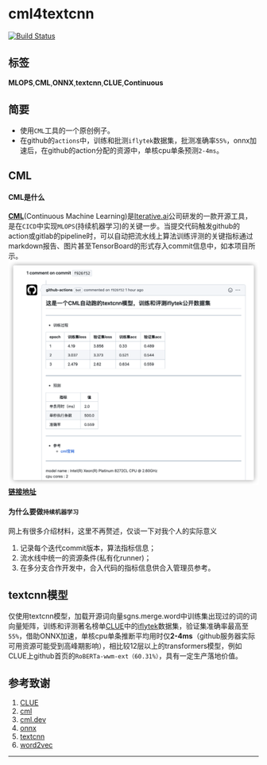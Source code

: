 # cml4textcnn

[![Build Status](https://img.shields.io/endpoint.svg?url=https%3A%2F%2Factions-badge.atrox.dev%2FLowinLi%2Fcml4textcnn%2Fbadge%3Fref%3Dmain&style=plastic)](https://actions-badge.atrox.dev/LowinLi/cml4textcnn/goto?ref=main)

## 标签
**MLOPS**,**CML**,**ONNX**,**textcnn**,**CLUE**,**Continuous**
## 简要
+ 使用`CML`工具的一个原创例子。
+ 在github的`actions`中，训练和批测`iflytek`数据集，批测准确率`55%`，onnx加速后，在github的action分配的资源中，单核cpu单条预测`2-4ms`。

## CML
#### CML是什么
[**CML**](https://cml.dev/)(Continuous Machine Learning)是[Iterative.ai](https://iterative.ai/)公司研发的一款开源工具，是在`CICD`中实现`MLOPS`(持续机器学习)的关键一步。当提交代码触发github的action或gitlab的pipeline时，可以自动把流水线上算法训练评测的关键指标通过markdown报告、图片甚至TensorBoard的形式存入commit信息中，如本项目所示。
![](./pic/cml.png)
**[链接地址](https://github.com/LowinLi/cml4textcnn/commit/f926f520c346ef5eb423edb53f09a6d77aab2ad6#commitcomment-58093966)**
#### 为什么要做`持续机器学习`

网上有很多介绍材料，这里不再赘述，仅谈一下对我个人的实际意义
1. 记录每个迭代commit版本，算法指标信息；
2. 流水线中统一的资源条件(私有化runner)；
3. 在多分支合作开发中，合入代码的指标信息供合入管理员参考。


## textcnn模型
仅使用textcnn模型，加载开源词向量sgns.merge.word中训练集出现过的词的词向量矩阵，训练和评测著名榜单[CLUE](https://github.com/CLUEbenchmark/CLUE)中的[iflytek](https://github.com/CLUEbenchmark/CLUE#3iflytek-%E9%95%BF%E6%96%87%E6%9C%AC%E5%88%86%E7%B1%BB-long-text-classification)数据集，验证集准确率最高至`55%`，借助ONNX加速，单核cpu单条推断平均用时仅**2-4ms**（github服务器实际可用资源可能受到高峰期影响），相比较12层以上的transformers模型，例如CLUE上github首页的`RoBERTa-wwm-ext（60.31%）`，具有一定生产落地价值。


## 参考致谢
1. [CLUE](https://github.com/CLUEbenchmark/CLUE)
2. [cml](https://towardsdatascience.com/what-data-scientists-need-to-know-about-devops-2f8bc6660284?gi=d43983ac072b)
3. [cml.dev](https://cml.dev/)
4. [onnx](https://github.com/microsoft/onnxruntime)
5. [textcnn](https://arxiv.org/abs/1801.06287)
6. [word2vec](https://github.com/Embedding/Chinese-Word-Vectors)
---
